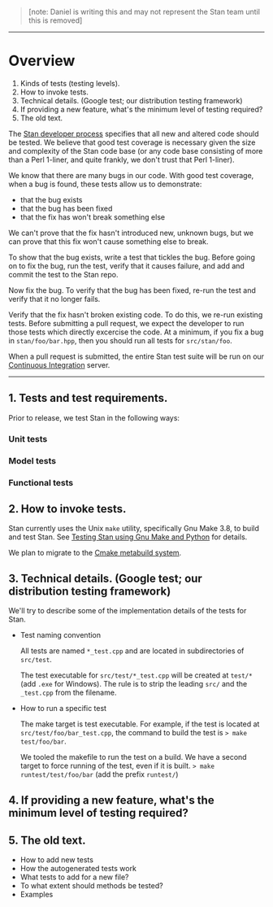 > [note: Daniel is writing this and may not represent the Stan team until this is removed]

***

# Overview
1. Kinds of tests (testing levels).
2. How to invoke tests.
3. Technical details. (Google test; our distribution testing framework)
4. If providing a new feature, what's the minimum level of testing required?
5. The old text.

The [Stan developer process](https://github.com/stan-dev/stan/wiki/Developer-Process#new-and-altered-code-is-tested) specifies that all new and altered code should be tested.  We believe that good test coverage is necessary given the size and complexity of the Stan code base (or any code base consisting of more than a Perl 1-liner, and quite frankly, we don't trust that Perl 1-liner). 

We know that there are many bugs in our code.  With good test coverage, when a bug is found, these tests allow us to demonstrate:
 - that the bug exists
 - that the bug has been fixed
 - that the fix has won't break something else
   
We can't prove that the fix hasn't introduced new, unknown bugs, but we can prove that this fix won't cause something else to break.

To show that the bug exists, write a test that tickles the bug.  Before going on to fix the bug, run the test, verify that it causes failure, and add and commit the test to the Stan repo.

Now fix the bug.  To verify that the bug has been fixed, re-run the test and verify that it no longer fails.

Verify that the fix hasn't broken existing code.  To do this, we re-run existing tests.  Before submitting a pull request, we expect the developer to run those tests which directly excercise the code.  At a minimum, if you fix a bug in `stan/foo/bar.hpp`, then you should run all tests for `src/stan/foo`.

When a pull request is submitted, the entire Stan test suite will be run on our [Continuous Integration](https://github.com/stan-dev/stan/wiki/Continuous-Integration) server.




***

## 1. Tests and test requirements.

Prior to release, we test Stan in the following ways:

### Unit tests

### Model tests

### Functional tests





## 2. How to invoke tests.

Stan currently uses the Unix `make` utility, specifically Gnu Make 3.8, to build and test Stan.  See [Testing Stan using Gnu Make and Python](https://github.com/stan-dev/stan/wiki/Testing-Stan-using-Gnu-Make-and-Python) for details.

We plan to migrate to the [Cmake metabuild system](https://github.com/stan-dev/stan/wiki/Building-Stan-with-CMake).



  


## 3. Technical details. (Google test; our distribution testing framework)

We'll try to describe some of the implementation details of the tests for Stan.

- Test naming convention
    
    All tests are named `*_test.cpp` and are located in subdirectories of `src/test`.
    
    The test executable for `src/test/*_test.cpp` will be created at `test/*` (add `.exe` for Windows). The rule is to strip the leading `src/` and the `_test.cpp` from the filename.
    
- How to run a specific test
    
    The make target is test executable. For example, if the test is located at `src/test/foo/bar_test.cpp`, the command to build the test is ```> make test/foo/bar```.
    
    We tooled the makefile to run the test on a build. We have a second target to force running of the test, even if it is built. 
    ```> make runtest/test/foo/bar```
    (add the prefix `runtest/`)
    

## 4. If providing a new feature, what's the minimum level of testing required?
## 5. The old text.

    
- How to add new tests
- How the autogenerated tests work
- What tests to add for a new file?
- To what extent should methods be tested?
- Examples


